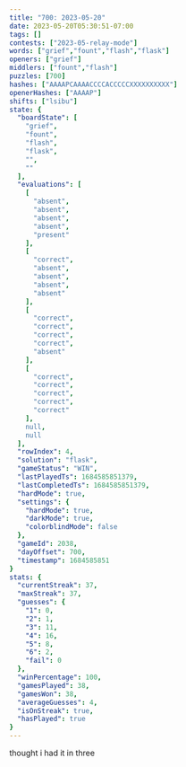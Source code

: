 ```yaml
---
title: "700: 2023-05-20"
date: 2023-05-20T05:30:51-07:00
tags: []
contests: ["2023-05-relay-mode"]
words: ["grief","fount","flash","flask"]
openers: ["grief"]
middlers: ["fount","flash"]
puzzles: [700]
hashes: ["AAAAPCAAAACCCCACCCCCXXXXXXXXXX"]
openerHashes: ["AAAAP"]
shifts: ["lsibu"]
state: {
  "boardState": [
    "grief",
    "fount",
    "flash",
    "flask",
    "",
    ""
  ],
  "evaluations": [
    [
      "absent",
      "absent",
      "absent",
      "absent",
      "present"
    ],
    [
      "correct",
      "absent",
      "absent",
      "absent",
      "absent"
    ],
    [
      "correct",
      "correct",
      "correct",
      "correct",
      "absent"
    ],
    [
      "correct",
      "correct",
      "correct",
      "correct",
      "correct"
    ],
    null,
    null
  ],
  "rowIndex": 4,
  "solution": "flask",
  "gameStatus": "WIN",
  "lastPlayedTs": 1684585851379,
  "lastCompletedTs": 1684585851379,
  "hardMode": true,
  "settings": {
    "hardMode": true,
    "darkMode": true,
    "colorblindMode": false
  },
  "gameId": 2038,
  "dayOffset": 700,
  "timestamp": 1684585851
}
stats: {
  "currentStreak": 37,
  "maxStreak": 37,
  "guesses": {
    "1": 0,
    "2": 1,
    "3": 11,
    "4": 16,
    "5": 8,
    "6": 2,
    "fail": 0
  },
  "winPercentage": 100,
  "gamesPlayed": 38,
  "gamesWon": 38,
  "averageGuesses": 4,
  "isOnStreak": true,
  "hasPlayed": true
}
---
```

<!-- more -->
thought i had it in three
